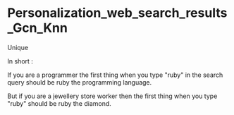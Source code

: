 # Personalization_web_search_results_Gcn_Knn
Unique

In short : 

If you are a programmer the first thing when you type "ruby" in the search query should be ruby the programming language.

But if you are a jewellery store worker then the first thing when you type "ruby" should be ruby the diamond.
